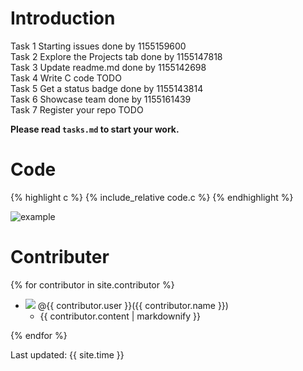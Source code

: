 # Introduction
Task 1 Starting issues done by 1155159600 <br>
Task 2 Explore the Projects tab done by 1155147818 <br>
Task 3 Update readme.md done by 1155142698 <br>
Task 4 Write C code TODO <br>
Task 5 Get a status badge done by 1155143814 <br>
Task 6 Showcase team done by 1155161439 <br>
Task 7 Register your repo TODO <br>


**Please read `tasks.md` to start your work.**
# Code

{% highlight c %} 
{% include_relative code.c %} 
{% endhighlight %}

![example](https://github.com/csci3251-2023/project-team-k/actions/workflows/c-cpp.yml/badge.svg)

# Contributer
{% for contributor in site.contributor %}

<p>
  <ul>
    <li>
   <img src = "{{contributor.image}}"> @{{ contributor.user }}({{ contributor.name }})
    <ul><li>{{ contributor.content | markdownify }}</li></ul>
    </li>
  </ul>
</p>
{% endfor %}

Last updated: {{ site.time }}
